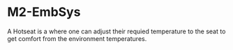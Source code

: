 # M2-EmbSys
A Hotseat is a where one can adjust their requied temperature to the seat to get comfort from the environment temperatures.
